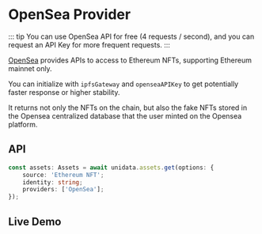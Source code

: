 # OpenSea Provider

<Logos type="Assets" :names="['Ethereum', 'OpenSea']" />

::: tip
You can use OpenSea API for free (4 requests / second), and you can request an API Key for more frequent requests.
:::

[OpenSea](https://opensea.io/) provides APIs to access to Ethereum NFTs, supporting Ethereum mainnet only.

You can initialize with `ipfsGateway` and `openseaAPIKey` to get potentially faster response or higher stability.

It returns not only the NFTs on the chain, but also the fake NFTs stored in the Opensea centralized database that the user minted on the Opensea platform.

## API

```ts
const assets: Assets = await unidata.assets.get(options: {
    source: 'Ethereum NFT';
    identity: string;
    providers: ['OpenSea'];
});
```

## Live Demo

<Assets :source="'Ethereum NFT'" :providers="['OpenSea']" :defaultIdentity="'0xC8b960D09C0078c18Dcbe7eB9AB9d816BcCa8944'" />
